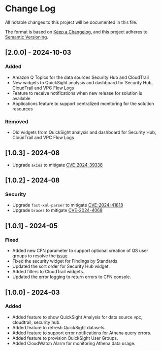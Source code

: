 # Change Log
 All notable changes to this project will be documented in this file.
 
 The format is based on [Keep a Changelog](https://keepachangelog.com/en/1.0.0/),
 and this project adheres to [Semantic Versioning](https://semver.org/spec/v2.0.0.html).

## [2.0.0] - 2024-10-03
 ### Added
  - Amazon Q Topics for the data sources Security Hub and CloudTrail
  - New widgets to QuickSight analysis and dashboard for Security Hub, CloudTrail and VPC Flow Logs
  - Feature to receive notifications when new release for solution is available
  - Applications feature to support centralized monitoring for the solution resources
 
 ### Removed
  - Old widgets from QuickSight analysis and dashboard for Security Hub, CloudTrail and VPC Flow Logs

## [1.0.3] - 2024-08
 - Upgrade `axios` to mitigate [CVE-2024-39338](https://nvd.nist.gov/vuln/detail/CVE-2024-39338)

## [1.0.2] - 2024-08
 ### Security
  - Upgrade `fast-xml-parser` to mitigate [CVE-2024-41818](https://nvd.nist.gov/vuln/detail/CVE-2024-41818)
  - Upgrade `braces` to mitigate [CVE-2024-4068](https://avd.aquasec.com/nvd/2024/cve-2024-4068/)

## [1.0.1] - 2024-05
 ### Fixed
  - Added new CFN parameter to support optional creation of QS user groups to resolve the [issue](https://github.com/aws-solutions/security-insights-on-aws/issues/2)
  - Fixed the security widget for Findings by Standards.
  - Updated the sort order for Security Hub widget.
  - Added filters to CloudTrail widgets.
  - Updated the error logging to return errors to CFN console.

## [1.0.0] - 2024-03
 ### Added
  - Added feature to show QuickSight Analysis for data source vpc, cloudtrail, security hub.
  - Added feature to refresh QuickSight datasets.
  - Added feature to support error notifications for Athena query errors.
  - Added feature to provision QuickSight User Groups.
  - Added CloudWatch Alarm for monitoring Athena data usage.

